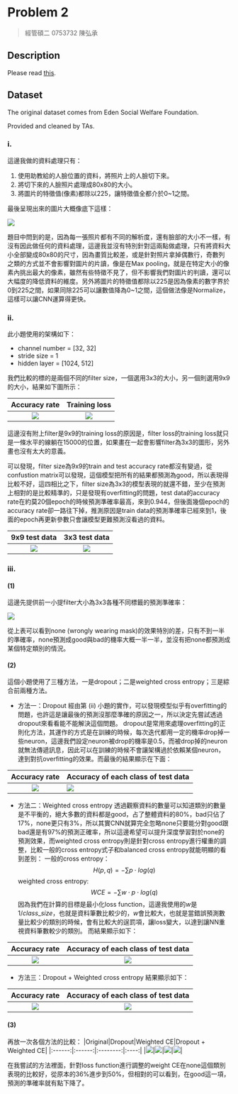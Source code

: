 # Problem 2
> 經管碩二 0753732 陳弘承
## Description

Please read [this](https://github.com/Hong-CC/ECM9042_Deep_Learning/blob/main/Problem1/DL_HW1.pdf).

## Dataset

The original dataset comes from Eden Social Welfare Foundation.

Provided and cleaned by TAs.

### i.

這邊我做的資料處理只有：
1. 使用助教給的人臉位置的資料，將照片上的人臉切下來。
2. 將切下來的人臉照片處理成80x80的大小。
3. 將圖片的特徵值(像素)都除以225，讓特徵值全都介於0~1之間。

最後呈現出來的圖片大概像底下這樣：

![](https://i.imgur.com/1qAuNDT.png)


題目中問到的是，因為每一張照片都有不同的解析度，還有臉部的大小不一樣，有沒有因此做任何的資料處理，這邊我並沒有特別針對這兩點做處理，只有將資料大小全部變成80x80的尺寸，因為畫質比較差，或是針對照片拿掉偶數行，奇數列之類的方式並不會影響對圖片的片讀，像是在Max pooling，就是在特定大小的像素內挑出最大的像素，雖然有些特徵不見了，但不影響我們對圖片的判讀，還可以大幅度的降低資料的維度。另外將圖片的特徵值都除以225是因為像素的數字界於0到225之間，如果同除225可以讓數值降為0~1之間，這個做法像是Normalize，這樣可以讓CNN運算得更快。

### ii.
此小題使用的架構如下：
* channel number = [32, 32]
* stride size = 1
* hidden layer = [1024, 512]

我們比較的標的是兩個不同的filter size，一個選用3x3的大小，另一個則選用9x9的大小，結果如下圖所示：


|Accuracy rate|Training loss|
|:-----:|:-----:|
| ![](https://i.imgur.com/OAcxh0w.png) | ![](https://i.imgur.com/BjoUnqK.png) |

這邊沒有附上filter是9x9的training loss的原因是，filter loss的training loss就只是一條水平的線躺在15000的位置，如果畫在一起會影響filter為3x3的圖形，另外畫也沒有太大的意義。


可以發現，filter size為9x9的train and test accuracy rate都沒有變過，從confustion matrix可以發現，這個模型把所有的結果都預測為good，所以表現得比較不好，這四相比之下，filter size為3x3的模型表現的就還不錯，至少在預測上相對的是比較精準的，只是發現有overfitting的問題，test data的accuracy rate在約莫20個epoch的時候預測準確率最高，來到0.944，但後面幾個epoch的accuracy rate卻一路往下掉，推測原因是train data的預測準確率已經來到1，後面的epoch再更新參數只會讓模型更難預測沒看過的資料。

|9x9 test data|3x3 test data|
|:-----:|:-----:|
| ![](https://i.imgur.com/zLJr1iC.png) |![](https://i.imgur.com/6qMUMpB.png)|

### iii.
#### (1)
這邊先提供前一小提filter大小為3x3各種不同標籤的預測準確率：

![](https://i.imgur.com/Xt40om0.png)


從上表可以看到none (wrongly wearing mask)的效果特別的差，只有不到一半的準確率，none預測成good與bad的機率大概一半一半，並沒有把none都預測成某個特定類別的情況。
#### (2)
這個小題使用了三種方法，一是dropout；二是weighted cross entropy；三是綜合前兩種方法。
- 方法一：Dropout
經由第 (ii) 小題的實作，可以發現模型似乎有overfitting的問題，也許這是讓最後的預測沒那麼準確的原因之一，所以決定先嘗試透過dropout來看看能不能解決這個問題。
dropout是常用來處理overfitting的正則化方法，其運作的方式是在訓練的時候，每次迭代都用一定的機率drop掉一些neuron，這邊我們設定neuron被drop的機率是0.5，而被drop掉的neuron就無法傳遞訊息，因此可以在訓練的時候不會讓架構過於依賴某個neuron，達到對抗overfitting的效果。而最後的結果顯示在下面：


|Accuracy rate|Accuracy of each class of test data|
|:-----------:| -------- |
|![](https://i.imgur.com/ViLJzuS.png)|![](https://i.imgur.com/FBRGuhp.png)|

- 方法二：Weighted cross entropy
透過觀察資料的數量可以知道類別的數量是不平衡的，絕大多數的資料都是good，占了整體資料的80%，bad只佔了17%，none更只有3%，所以其實CNN就算完全忽略none只要能分對good跟bad還是有97%的預測正確率，所以這邊希望可以提升深度學習對於none的預測效果，而weighted cross entropy則是針對cross entropy進行權重的調整，比較一般的cross entropy式子和balanced cross entropy就能明顯的看到差別：
一般的cross entropy：
$$H(p,q) = -\sum p \cdot log(q) $$
weighted cross entropy:
$$WCE = -\sum w \cdot p \cdot log(q)$$
因為我們在計算的目標是最小化loss function，這邊我使用的$w$是$1/class\_size$，也就是資料筆數比較少的，$w$會比較大，也就是當錯誤預測數量比較少的類別的時候，會有比較大的逞罰項，讓loss變大，以達到讓NN重視資料筆數較少的類別。
而結果顯示如下：

|Accuracy rate| Accuracy of each class of test data|
|:------:|:------:|
|![](https://i.imgur.com/4uk32Pf.png)|![](https://i.imgur.com/Hbf9992.png)|

- 方法三：Dropout + Weighted cross entropy
結果顯示如下：

|Accuracy rate|Accuracy of each class of test data|
|:--------:|:--------:|
|![](https://i.imgur.com/WrTpTC5.png)|![](https://i.imgur.com/5G4j03O.png)|

#### (3)

再放一次各個方法的比較：
|Original|Dropout|Weighted CE|Dropout + Weighted CE|
|:------:|:------:|:--------:|:----:|
|![](https://i.imgur.com/Xt40om0.png)|![](https://i.imgur.com/FBRGuhp.png)|![](https://i.imgur.com/Hbf9992.png)|![](https://i.imgur.com/5G4j03O.png)|

在我嘗試的方法裡面，針對loss function進行調整的weight CE在none這個類別表現的比較好，從原本的36%進步到50%，但相對的可以看到，在good這一項，預測的準確率就有點下降了。
